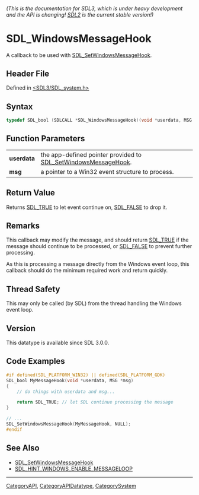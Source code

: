 ###### (This is the documentation for SDL3, which is under heavy development and the API is changing! [SDL2](https://wiki.libsdl.org/SDL2/) is the current stable version!)
# SDL_WindowsMessageHook

A callback to be used with [SDL_SetWindowsMessageHook](SDL_SetWindowsMessageHook).

## Header File

Defined in [<SDL3/SDL_system.h>](https://github.com/libsdl-org/SDL/blob/main/include/SDL3/SDL_system.h)

## Syntax

```c
typedef SDL_bool (SDLCALL *SDL_WindowsMessageHook)(void *userdata, MSG *msg);
```

## Function Parameters

|                  |                                                                                             |
| ---------------- | ------------------------------------------------------------------------------------------- |
| **userdata**     | the app-defined pointer provided to [SDL_SetWindowsMessageHook](SDL_SetWindowsMessageHook). |
| **msg**          | a pointer to a Win32 event structure to process.                                            |

## Return Value

Returns [SDL_TRUE](SDL_TRUE) to let event continue on,
[SDL_FALSE](SDL_FALSE) to drop it.

## Remarks

This callback may modify the message, and should return
[SDL_TRUE](SDL_TRUE) if the message should continue to be processed, or
[SDL_FALSE](SDL_FALSE) to prevent further processing.

As this is processing a message directly from the Windows event loop, this
callback should do the minimum required work and return quickly.

## Thread Safety

This may only be called (by SDL) from the thread handling the Windows event
loop.

## Version

This datatype is available since SDL 3.0.0.

## Code Examples

```c
#if defined(SDL_PLATFORM_WIN32) || defined(SDL_PLATFORM_GDK)
SDL_bool MyMessageHook(void *userdata, MSG *msg)
{
    // do things with userdata and msg...

    return SDL_TRUE; // let SDL continue processing the message 
}

// ...
SDL_SetWindowsMessageHook(MyMessageHook, NULL);
#endif
```

## See Also

- [SDL_SetWindowsMessageHook](SDL_SetWindowsMessageHook)
- [SDL_HINT_WINDOWS_ENABLE_MESSAGELOOP](SDL_HINT_WINDOWS_ENABLE_MESSAGELOOP)

----
[CategoryAPI](CategoryAPI), [CategoryAPIDatatype](CategoryAPIDatatype), [CategorySystem](CategorySystem)


